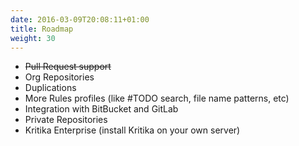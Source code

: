 ```yaml
---
date: 2016-03-09T20:08:11+01:00
title: Roadmap
weight: 30
---
```


- ~~Pull Request support~~
- Org Repositories
- Duplications
- More Rules profiles (like #TODO search, file name patterns, etc)
- Integration with BitBucket and GitLab
- Private Repositories
- Kritika Enterprise (install Kritika on your own server)
